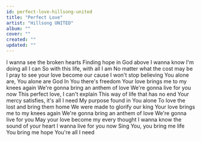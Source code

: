 ```yaml
---
id: perfect-love-hillsong-united
title: "Perfect Love"
artist: "Hillsong UNITED"
album: ""
cover: ""
created: ""
updated: ""
---
```


I wanna see the broken hearts
Finding hope in God above
I wanna know I'm doing all I can
So with this life, with all I am
No matter what the cost may be
I pray to see your love become our cause
I won't stop believing
You alone are, You alone are God
In You there's freedom
Your love brings me to my knees again
We're gonna bring an anthem of love
We're gonna live for you now
This perfect love, I can't explain
This way of life that has no end
Your mercy satisfies, it's all I need
My purpose found in You alone
To love the lost and bring them home
We were made to glorify our king
Your love brings me to my knees again
We're gonna bring an anthem of love
We're gonna live for you
May your love become my every thought
I wanna know the sound of your heart
I wanna live for you now
Sing You, you bring me life
You bring me hope
You're all I need